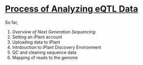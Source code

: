 # [Process of Analyzing  eQTL Data](https://github.com/wijerasa/HCS7806_09_18_2015.git)

So far,

1. *Overview of Next Generation Sequencing*
2. Setting an iPlant account
3. Uploading data to iPlant
4. Intrdouction to iPlant Discovery Environment
5. QC and cleaning sequence data
6. Mapping of reads to the genome 

